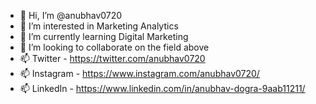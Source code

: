 - 👋 Hi, I’m @anubhav0720
- 👀 I’m interested in Marketing Analytics
- 🌱 I’m currently learning Digital Marketing
- 💞️ I’m looking to collaborate on the field above
- 📫 Twitter - https://twitter.com/anubhav0720
- 📫 Instagram - https://www.instagram.com/anubhav0720/
- 📫 LinkedIn - https://www.linkedin.com/in/anubhav-dogra-9aab11211/
